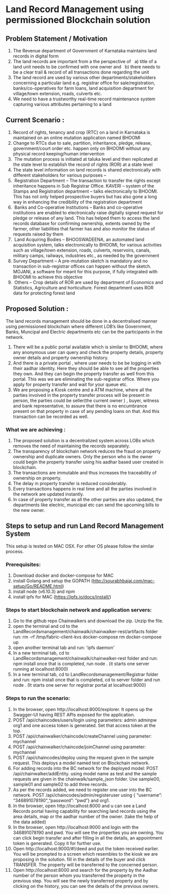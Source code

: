 # Land Record Management using permissioned Blockchain solution



## Problem Statement / Motivation

1. The Revenue department of Government of Karnataka maintains land records in digital form  
2. The land records are important from a the perspective of   a) title of a land unit needs to be confirmed with one owner and    b) there needs to be a clear trail & record of all transactions done regarding the unit  
3. The land record are used by various other departments/stakeholders concerning a particular land e.g. registrar office for sale/registration, banks/co-operatives for farm loans, land acquisition department for village/town extension, roads, culverts etc.  
4. We need to have a trustworthy real-time record maintenance system capturing various attributes pertaining to a land  


## Current Scenario :

1. Record of rights, tenancy and crop (RTC) on a land in Karnataka is maintained on an online mutation application named BHOOMI  
2. Change to RTCs due to sale, partition, inheritance, pledge, release, government/court order etc. happen only on BHOOMI without any physical record keeping/human intervention  
3.  The mutation process is initiated at taluka level and then replicated at the state level to establish the record of rights (ROR) at a state level 
4. The state level information on land records is shared electronically with different stakeholders for various purposes –  
5.  Registration Department – The transaction to transfer the rights except inheritance happens in Sub Registrar Office. KAVERI – system of the Stamps and Registration department – talks electronically to BHOOMI. This has not only helped prospective buyers but has also gone a long way in enhancing the credibility of the registration department  
6.   Banks and Co-operative Institutions – Banks and co-operative institutions are enabled to electronically raise digitally signed request for pledge or release of any land. This has helped them to access the land records database for confirming ownership, extents owned by the farmer, other liabilities that farmer has and also monitor the status of requests raised by them  
7.  Land Acquiring Bodies – BHOOSWADEENA, an automated land acquisition system, talks electronically to BHOOMI, for various activities such as village/town extension, roads, culverts, reservoirs, canals, military camps, railways, industries etc., as needed by the government  
8. Survey Department – A pre-mutation sketch is mandatory and no transaction in sub-registrar offices can happen without the sketch. MOJANI, a software for meant for this purpose, if fully integrated with BHOOMI to achieve this objective  
9.  Others – Crop details of ROR are used by department of Economics and Statistics, Agriculture and horticulture. Forest department uses ROR data for protecting forest land  

## Proposed Solution : 
  
  The land records management should be done in a decentralised manner using permissioned blockchain where different LOB’s like Government, Banks, Muncipal and Electric departments etc can be the participants in the network. 

1. There will be a public portal available which is similar to BHOOMI, where any anonymous user can query and check the property details, property owner details and property ownership history.  
2. And there is a private portal , where user needs to be be logging in with their aadhar identity. Here they should be able to see all the properties they own. And they can begin the property transfer as well from this portal. This was we are eliminating the sub-registrar office. Where you apply for property transfer and wait for your queue etc.  
3. We are proposing a Kiosk centre and a ATM machine, where all the parties involved in the property transfer process will be present in person, the parties could be seller(the current owner ) , buyer, witness and bank representative, to assure that there is no encumbrance present on that property in case of any pending loans on that.  And this transaction can be recorded as well.

### What we are achieving : 

1. The proposed solution  is a decentralized system across LOBs which removes the need of maintaining the records separately.  
2. The transparency of blockchain network reduces the fraud on property ownership and duplicate owners. Only the person who is the owner could begin the property transfer using his aadhar based user created in blockchain. 
3. The transactions are immutable and thus increases the traceability of ownership on property. 
4. The delay in property transfer is reduced considerably.   
5. Every transactions happens in real time and all the parties involved in the network are updated instantly. 
6. In case of property transfer as all the other parties are also updated, the departments like electric, municipal etc can send the upcoming bills to the new owner.


## Steps to setup and run Land Record Management System

This setup is tested on MAC OSX. For other OS please follow the similar process.

### Prerequisites:
  1. Download docker and docker-compose for MAC
  2. install Golang and setup the GOPATH (http://sourabhbajaj.com/mac-setup/Go/README.html)
  3. install node (v6.10.3) and npm
  4. install ipfs for MAC (https://ipfs.io/docs/install/)

### Steps to start blockchain network and application servers:
  1. Go to the github repo Chainwalkers and download the zip. Unzip the file.
  2. open the terminal and cd to the LandRecordsmanagement/chainwalk/chainwalker-rest/artifacts folder run:
      rm -rf /tmp/fabric-client-kvs
      docker-compose rm
      docker-compose up
  3. open another terminal tab and run:  'ipfs daemon'
  4. In a new terminal tab, cd to LandRecordsmanagement/chainwalk/chainwalker-rest folder and run:
      npm install
      once that is completed, run node . (it starts one server running at localhost:8000)
  5. In a new terminal tab, cd to LandRecordsmanagement/Registrar folder and run:
      npm install
      once that is completed, cd to server folder and run node . (It starts one server for registrar portal at localhost:9000)

### Steps to run the scenario:

  1. In the browser, open http://localhost:8000/explorer. It opens up the Swagger-UI having REST APIs exposed for the application.
  2. POST /api/chaincodes/users/login using parameters: admin adminpw org1 and one access token is generated. Set that access token at the top.
  3. POST /api/chainwalker/chaincode/createChannel using parameter: mychannel
  4. POST /api/chainwalker/chaincode/joinChannel using parameter: mychannel
  5. POST /api/chaincodes/deploy using the request given in the sample request.
     This deploys a model named test on Blockchain network.
  6. For adding records into the BC network for the deployed model:  POST /api/chainwalker/addEntity. using model name as test  and the sample requests are given in the chainwalk/sample_json folder. Use sample00, sample01 and sample02 to add three records.
  7. As per the records added, we need to register one user into the BC network. POST /api/chaincodes/admin/registeruser using
     { “username”: “346891078190",“password”: “pwd”} and org1.
  8. In the browser, open http://localhost:8000 and u can see a Land Records portal having capability for searching land records using the area details, map or the aadhar number of the owner. (take the help of the data added)
  9. In the browser, open http://localhost:9000 and login with the 346891078190 and pwd. You will see the properties you are owning. You can click begin transfer and after filling in all the details, an appointment token is generated. Copy it for further use.
  10. Open http://localhost:9000/#!/deed and put the token received earlier. You will be prompted to a screen which resembles to the kiosk we are proposing in the solution. fill in the details of the buyer and click TRANSFER. The property will be transferred to the concerned person.
  11. Open  http://localhost:8000 and search for the property by the Aadhar number of the person whom you transferred the property in the previous step. You will see the newly transferred property and by clicking on the history, you can see the details of the previous owners.
